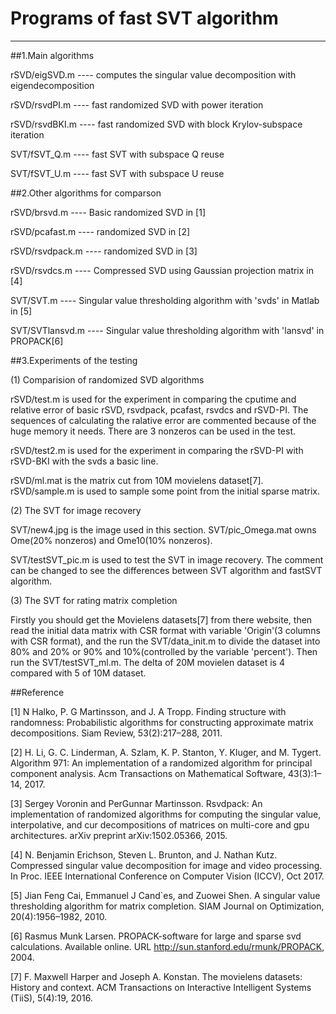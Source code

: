 # Programs of fast SVT algorithm
---

##1.Main algorithms

rSVD/eigSVD.m ---- computes the singular value decomposition with eigendecomposition

rSVD/rsvdPI.m ---- fast randomized SVD with power iteration

rSVD/rsvdBKI.m ---- fast randomized SVD with block Krylov-subspace iteration

SVT/fSVT_Q.m ---- fast SVT with subspace Q reuse

SVT/fSVT_U.m ---- fast SVT with subspace U reuse

##2.Other algorithms for comparson

rSVD/brsvd.m ---- Basic randomized SVD in [1]

rSVD/pcafast.m ---- randomized SVD in [2]

rSVD/rsvdpack.m ---- randomized SVD in [3]

rSVD/rsvdcs.m ---- Compressed SVD using Gaussian projection matrix in [4]

SVT/SVT.m ---- Singular value thresholding algorithm with 'svds' in Matlab in [5]

SVT/SVTlansvd.m ---- Singular value thresholding algorithm with 'lansvd' in PROPACK[6]

##3.Experiments of the testing

(1) Comparision of randomized SVD algorithms

rSVD/test.m is used for the experiment in comparing the cputime and relative error of basic rSVD, rsvdpack, pcafast, rsvdcs and rSVD-PI. The sequences of calculating the ralative error are commented because of the huge memory it needs. There are 3 nonzeros can be used in the test.

rSVD/test2.m is used for the experiment in comparing the rSVD-PI with rSVD-BKI with the svds a basic line.

rSVD/ml.mat is the matrix cut from 10M movielens dataset[7]. rSVD/sample.m is used to sample some point from the initial sparse matrix.

(2) The SVT for image recovery

SVT/new4.jpg is the image used in this section. SVT/pic_Omega.mat owns Ome(20% nonzeros) and Ome10(10% nonzeros). 

SVT/testSVT_pic.m is used to test the SVT in image recovery. The comment can be changed to see the differences between SVT algorithm and fastSVT algorithm.

(3) The SVT for rating matrix completion

Firstly you should get the Movielens datasets[7] from there website, then read the initial data matrix with CSR format with variable 'Origin'(3 columns with CSR format), and the run the SVT/data_init.m to divide the dataset into 80% and 20% or 90% and 10%(controlled by the variable 'percent'). Then run the SVT/testSVT_ml.m. The delta of 20M movielen dataset is 4 compared with 5 of 10M dataset.


##Reference

[1] N Halko, P. G Martinsson, and J. A Tropp. Finding structure with randomness: Probabilistic algorithms for constructing approximate matrix decompositions. Siam Review, 53(2):217–288, 2011.

[2] H. Li, G. C. Linderman, A. Szlam, K. P. Stanton, Y. Kluger, and M. Tygert. Algorithm 971: An implementation of a randomized algorithm for principal component analysis. Acm Transactions on Mathematical Software, 43(3):1–14, 2017.

[3] Sergey Voronin and PerGunnar Martinsson. Rsvdpack: An implementation of randomized algorithms for computing the singular value, interpolative, and cur decompositions of matrices on multi-core and gpu architectures. arXiv preprint arXiv:1502.05366, 2015.

[4] N. Benjamin Erichson, Steven L. Brunton, and J. Nathan Kutz. Compressed singular value decomposition for image and video processing. In Proc. IEEE International Conference on Computer Vision (ICCV), Oct 2017.

[5] Jian Feng Cai, Emmanuel J Cand`es, and Zuowei Shen. A singular value thresholding algorithm for matrix completion. SIAM Journal on Optimization, 20(4):1956–1982, 2010.

[6] Rasmus Munk Larsen. PROPACK-software for large and sparse svd calculations. Available online. URL http://sun.stanford.edu/rmunk/PROPACK, 2004.

[7] F. Maxwell Harper and Joseph A. Konstan. The movielens datasets: History and context. ACM Transactions on Interactive Intelligent Systems (TiiS), 5(4):19, 2016.

